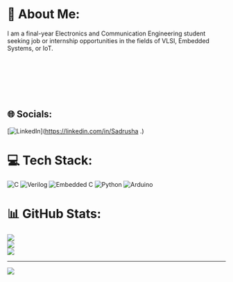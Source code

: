 # 💫 About Me:
I am a final-year Electronics and Communication Engineering student seeking job or internship opportunities in the fields of VLSI, Embedded Systems, or IoT.<br><br><br><br><br><br><br>


## 🌐 Socials:
[![LinkedIn](https://img.shields.io/badge/LinkedIn-%230077B5.svg?logo=linkedin&logoColor=white)](https://linkedin.com/in/Sadrusha .) 

# 💻 Tech Stack:
![C](https://img.shields.io/badge/c-%2300599C.svg?style=plastic&logo=c&logoColor=white) ![Verilog](https://img.shields.io/badge/Verilog-%23E34F26.svg?style=plastic&logo=Verilog&logoColor=white) ![Embedded C](https://img.shields.io/badge/EmbeddedC-%23323330.svg?style=plastic&logo=embeddedc&logoColor=%23F7DF1E) ![Python](https://img.shields.io/badge/python-3670A0?style=plastic&logo=python&logoColor=ffdd54) ![Arduino](https://img.shields.io/badge/-Arduino-00979D?style=plastic&logo=Arduino&logoColor=white)
# 📊 GitHub Stats:
![](https://github-readme-stats.vercel.app/api?username=Sadrusha&theme=dark&hide_border=false&include_all_commits=true&count_private=true)<br/>
![](https://github-readme-streak-stats.herokuapp.com/?user=Sadrusha&theme=dark&hide_border=false)<br/>
![](https://github-readme-stats.vercel.app/api/top-langs/?username=Sadrusha&theme=dark&hide_border=false&include_all_commits=true&count_private=true&layout=compact)

---
[![](https://visitcount.itsvg.in/api?id=Sadrusha&icon=0&color=0)](https://visitcount.itsvg.in)

<!-- Proudly created with GPRM ( https://gprm.itsvg.in ) -->
